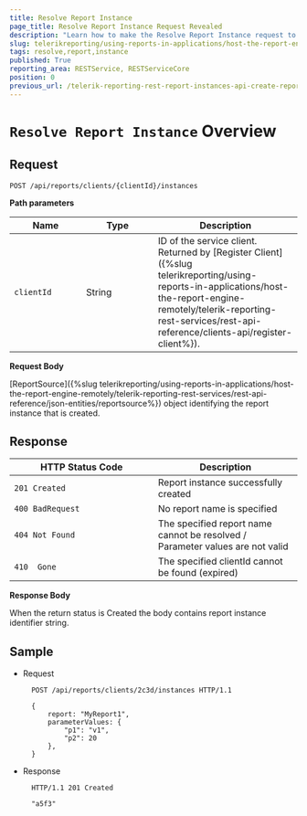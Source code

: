 ```yaml
---
title: Resolve Report Instance
page_title: Resolve Report Instance Request Revealed
description: "Learn how to make the Resolve Report Instance request to the Telerik Reporting REST Service and what response to expect."
slug: telerikreporting/using-reports-in-applications/host-the-report-engine-remotely/telerik-reporting-rest-services/rest-api-reference/report-instances-api/resolve-report-instance
tags: resolve,report,instance
published: True
reporting_area: RESTService, RESTServiceCore
position: 0
previous_url: /telerik-reporting-rest-report-instances-api-create-report-instance,/embedding-reports/host-the-report-engine-remotely/telerik-reporting-rest-services/rest-api-reference/report-instances-api/resolve-report-instance, /embedding-reports/host-the-report-engine-remotely/rest-api-reference/report-instances-api/
---
```


<style>
table th:first-of-type {
	width: 25%;
}
table th:nth-of-type(2) {
	width: 25%;
}
table th:nth-of-type(3) {
	width: 50%;
}
</style>

# `Resolve Report Instance` Overview

## Request

	POST /api/reports/clients/{clientId}/instances

__Path parameters__

| Name | Type | Description |
| ------ | ------ | ------ |
|`clientId`|String|ID of the service client. Returned by [Register Client]({%slug telerikreporting/using-reports-in-applications/host-the-report-engine-remotely/telerik-reporting-rest-services/rest-api-reference/clients-api/register-client%}).|

__Request Body__

[ReportSource]({%slug telerikreporting/using-reports-in-applications/host-the-report-engine-remotely/telerik-reporting-rest-services/rest-api-reference/json-entities/reportsource%}) object identifying the report instance that is created.

## Response

| HTTP Status Code | Description |
| ------ | ------ |
|`201 Created`|Report instance successfully created|
|`400 BadRequest`|No report name is specified|
|`404 Not Found`|The specified report name cannot be resolved / Parameter values are not valid|
|`410  Gone`|The specified clientId cannot be found (expired)|

__Response Body__

When the return status is Created the body contains report instance identifier string.

## Sample

* Request

		POST /api/reports/clients/2c3d/instances HTTP/1.1

		{
			report: "MyReport1",
			parameterValues: {
				"p1": "v1",
				"p2": 20
			},
		}

* Response

		HTTP/1.1 201 Created

		"a5f3"
